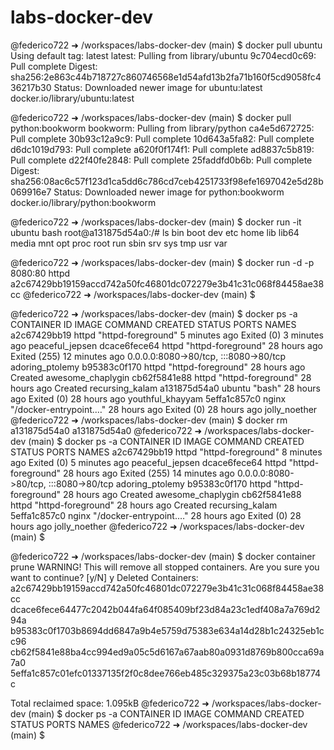 # labs-docker-dev

@federico722 ➜ /workspaces/labs-docker-dev (main) $ docker pull ubuntu
Using default tag: latest
latest: Pulling from library/ubuntu
9c704ecd0c69: Pull complete 
Digest: sha256:2e863c44b718727c860746568e1d54afd13b2fa71b160f5cd9058fc436217b30
Status: Downloaded newer image for ubuntu:latest
docker.io/library/ubuntu:latest

@federico722 ➜ /workspaces/labs-docker-dev (main) $ docker pull python:bookworm 
bookworm: Pulling from library/python
ca4e5d672725: Pull complete 
30b93c12a9c9: Pull complete 
10d643a5fa82: Pull complete 
d6dc1019d793: Pull complete 
a620f0f174f1: Pull complete 
ad8837c5b819: Pull complete 
d22f40fe2848: Pull complete 
25faddfd0b6b: Pull complete 
Digest: sha256:08ac6c57f123d1ca5dd6c786cd7ceb4251733f98efe1697042e5d28b069916e7
Status: Downloaded newer image for python:bookworm
docker.io/library/python:bookworm


@federico722 ➜ /workspaces/labs-docker-dev (main) $ docker run -it ubuntu bash
root@a131875d54a0:/# ls
bin  boot  dev  etc  home  lib  lib64  media  mnt  opt  proc  root  run  sbin  srv  sys  tmp  usr  var

@federico722 ➜ /workspaces/labs-docker-dev (main) $ docker run -d -p 8080:80 httpd
a2c67429bb19159accd742a50fc46801dc072279e3b41c31c068f84458ae38cc
@federico722 ➜ /workspaces/labs-docker-dev (main) $ 


@federico722 ➜ /workspaces/labs-docker-dev (main) $ docker ps -a
CONTAINER ID   IMAGE     COMMAND                  CREATED         STATUS                        PORTS                                   NAMES
a2c67429bb19   httpd     "httpd-foreground"       5 minutes ago   Exited (0) 3 minutes ago                                              peaceful_jepsen
dcace6fece64   httpd     "httpd-foreground"       28 hours ago    Exited (255) 12 minutes ago   0.0.0.0:8080->80/tcp, :::8080->80/tcp   adoring_ptolemy
b95383c0f170   httpd     "httpd-foreground"       28 hours ago    Created                                                               awesome_chaplygin
cb62f5841e88   httpd     "httpd-foreground"       28 hours ago    Created                                                               recursing_kalam
a131875d54a0   ubuntu    "bash"                   28 hours ago    Exited (0) 28 hours ago                                               youthful_khayyam
5effa1c857c0   nginx     "/docker-entrypoint.…"   28 hours ago    Exited (0) 28 hours ago                                               jolly_noether
@federico722 ➜ /workspaces/labs-docker-dev (main) $ docker rm a131875d54a0
a131875d54a0
@federico722 ➜ /workspaces/labs-docker-dev (main) $ docker ps -a
CONTAINER ID   IMAGE     COMMAND                  CREATED         STATUS                        PORTS                                   NAMES
a2c67429bb19   httpd     "httpd-foreground"       8 minutes ago   Exited (0) 5 minutes ago                                              peaceful_jepsen
dcace6fece64   httpd     "httpd-foreground"       28 hours ago    Exited (255) 14 minutes ago   0.0.0.0:8080->80/tcp, :::8080->80/tcp   adoring_ptolemy
b95383c0f170   httpd     "httpd-foreground"       28 hours ago    Created                                                               awesome_chaplygin
cb62f5841e88   httpd     "httpd-foreground"       28 hours ago    Created                                                               recursing_kalam
5effa1c857c0   nginx     "/docker-entrypoint.…"   28 hours ago    Exited (0) 28 hours ago                                               jolly_noether
@federico722 ➜ /workspaces/labs-docker-dev (main) $ 



@federico722 ➜ /workspaces/labs-docker-dev (main) $ docker container prune
WARNING! This will remove all stopped containers.
Are you sure you want to continue? [y/N] y
Deleted Containers:
a2c67429bb19159accd742a50fc46801dc072279e3b41c31c068f84458ae38cc
dcace6fece64477c2042b044fa64f085409bf23d84a23c1edf408a7a769d294a
b95383c0f1703b8694dd6847a9b4e5759d75383e634a14d28b1c24325eb1cc96
cb62f5841e88ba4cc994ed9a05c5d6167a67aab80a0931d8769b800cca69a7a0
5effa1c857c01efc01337135f2f0c8dee766eb485c329375a23c03b68b18774c

Total reclaimed space: 1.095kB
@federico722 ➜ /workspaces/labs-docker-dev (main) $ docker ps -a
CONTAINER ID   IMAGE     COMMAND   CREATED   STATUS    PORTS     NAMES
@federico722 ➜ /workspaces/labs-docker-dev (main) $ 